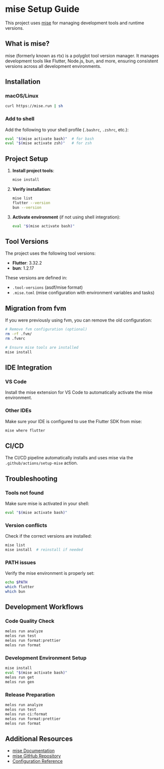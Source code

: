 # mise Setup Guide

This project uses [mise](https://mise.jdx.dev/) for managing development tools and runtime versions.

## What is mise?

mise (formerly known as rtx) is a polyglot tool version manager. It manages development tools like Flutter, Node.js, bun, and more, ensuring consistent versions across all development environments.

## Installation

### macOS/Linux

```bash
curl https://mise.run | sh
```

### Add to shell

Add the following to your shell profile (`.bashrc`, `.zshrc`, etc.):

```bash
eval "$(mise activate bash)"  # for bash
eval "$(mise activate zsh)"   # for zsh
```

## Project Setup

1. **Install project tools**:
   ```bash
   mise install
   ```

2. **Verify installation**:
   ```bash
   mise list
   flutter --version
   bun --version
   ```

3. **Activate environment** (if not using shell integration):
   ```bash
   eval "$(mise activate bash)"
   ```

## Tool Versions

The project uses the following tool versions:

- **Flutter**: 3.32.2
- **bun**: 1.2.17

These versions are defined in:
- `.tool-versions` (asdf/mise format)
- `.mise.toml` (mise configuration with environment variables and tasks)

## Migration from fvm

If you were previously using fvm, you can remove the old configuration:

```bash
# Remove fvm configuration (optional)
rm -rf .fvm/
rm .fvmrc

# Ensure mise tools are installed
mise install
```

## IDE Integration

### VS Code

Install the mise extension for VS Code to automatically activate the mise environment.

### Other IDEs

Make sure your IDE is configured to use the Flutter SDK from mise:
```bash
mise where flutter
```

## CI/CD

The CI/CD pipeline automatically installs and uses mise via the `.github/actions/setup-mise` action.

## Troubleshooting

### Tools not found

Make sure mise is activated in your shell:
```bash
eval "$(mise activate bash)"
```

### Version conflicts

Check if the correct versions are installed:
```bash
mise list
mise install  # reinstall if needed
```

### PATH issues

Verify the mise environment is properly set:
```bash
echo $PATH
which flutter
which bun
```

## Development Workflows

### Code Quality Check
```bash
melos run analyze
melos run test
melos run format:prettier
melos run format
```

### Development Environment Setup
```bash
mise install
eval "$(mise activate bash)"
melos run get
melos run gen
```

### Release Preparation
```bash
melos run analyze
melos run test
melos run ci:format
melos run format:prettier
melos run format
```

## Additional Resources

- [mise Documentation](https://mise.jdx.dev/)
- [mise GitHub Repository](https://github.com/jdx/mise)
- [Configuration Reference](https://mise.jdx.dev/configuration.html)